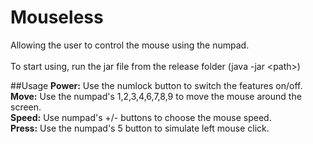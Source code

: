 # Mouseless
Allowing the user to control the mouse using the numpad.<br /><br />
To start using, run the jar file from the release folder (java -jar \<path\>)

##Usage
<b>Power:</b> Use the numlock button to switch the features on/off.<br />
<b>Move:</b> Use the numpad's 1,2,3,4,6,7,8,9 to move the mouse around the screen.<br />
<b>Speed:</b> Use numpad's +/- buttons to choose the mouse speed.<br />
<b>Press:</b> Use the numpad's 5 button to simulate left mouse click.<br />
